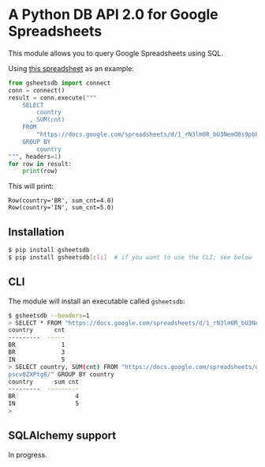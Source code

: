 # A Python DB API 2.0 for Google Spreadsheets #

This module allows you to query Google Spreadsheets using SQL.

Using [this spreadsheet](https://docs.google.com/spreadsheets/d/1_rN3lm0R_bU3NemO0s9pbFkY5LQPcuy1pscv8ZXPtg8/) as an example:

```python
from gsheetsdb import connect
conn = connect()
result = conn.execute("""
    SELECT
        country
      , SUM(cnt)
    FROM
        "https://docs.google.com/spreadsheets/d/1_rN3lm0R_bU3NemO0s9pbFkY5LQPcuy1pscv8ZXPtg8/"
    GROUP BY
        country
""", headers=1)
for row in result:
    print(row)
```

This will print:

```
Row(country='BR', sum_cnt=4.0)
Row(country='IN', sum_cnt=5.0)
```

## Installation ##

```bash
$ pip install gsheetsdb
$ pip install gsheetsdb[cli]  # if you want to use the CLI; see below
```

## CLI ##

The module will install an executable called `gsheetsdb`:

```bash
$ gsheetsdb --headers=1
> SELECT * FROM "https://docs.google.com/spreadsheets/d/1_rN3lm0R_bU3NemO0s9pbFkY5LQPcuy1pscv8ZXPtg8/"
country      cnt
---------  -----
BR             1
BR             3
IN             5
> SELECT country, SUM(cnt) FROM "https://docs.google.com/spreadsheets/d/1_rN3lm0R_bU3NemO0s9pbFkY5LQPcuy1
pscv8ZXPtg8/" GROUP BY country
country      sum cnt
---------  ---------
BR                 4
IN                 5
>
```

## SQLAlchemy support ##

In progress.
